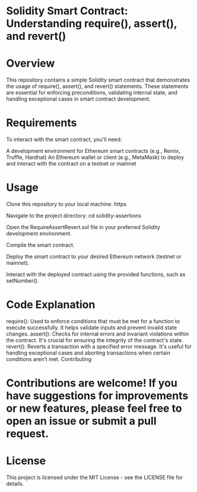 # Solidity Smart Contract: Understanding require(), assert(), and revert()
# Overview
This repository contains a simple Solidity smart contract that demonstrates the usage of require(), assert(), and revert() statements. These statements are essential for enforcing preconditions, validating internal state, and handling exceptional cases in smart contract development.

# Requirements
To interact with the smart contract, you'll need:

A development environment for Ethereum smart contracts (e.g., Remix, Truffle, Hardhat)
An Ethereum wallet or client (e.g., MetaMask) to deploy and interact with the contract on a testnet or mainnet
# Usage
Clone this repository to your local machine: https

Navigate to the project directory: cd solidity-assertions

Open the RequireAssertRevert.sol file in your preferred Solidity development environment.

Compile the smart contract.

Deploy the smart contract to your desired Ethereum network (testnet or mainnet).

Interact with the deployed contract using the provided functions, such as setNumber().

# Code Explanation
require(): Used to enforce conditions that must be met for a function to execute successfully. It helps validate inputs and prevent invalid state changes.
assert(): Checks for internal errors and invariant violations within the contract. It's crucial for ensuring the integrity of the contract's state.
revert(): Reverts a transaction with a specified error message. It's useful for handling exceptional cases and aborting transactions when certain conditions aren't met.
Contributing
# Contributions are welcome! If you have suggestions for improvements or new features, please feel free to open an issue or submit a pull request.

# License
This project is licensed under the MIT License - see the LICENSE file for details.
